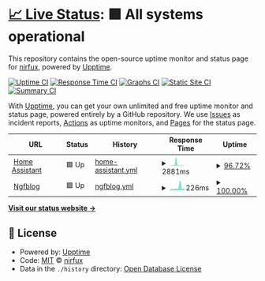 # [📈 Live Status](https://upptime.nirfux.github.io): <!--live status--> **🟩 All systems operational**

This repository contains the open-source uptime monitor and status page for [nirfux](https://upptime.nirfux.github.io), powered by [Upptime](https://github.com/upptime/upptime).

[![Uptime CI](https://github.com/nirfux/upptime/workflows/Uptime%20CI/badge.svg)](https://github.com/nirfux/upptime/actions?query=workflow%3A%22Uptime+CI%22)
[![Response Time CI](https://github.com/nirfux/upptime/workflows/Response%20Time%20CI/badge.svg)](https://github.com/nirfux/upptime/actions?query=workflow%3A%22Response+Time+CI%22)
[![Graphs CI](https://github.com/nirfux/upptime/workflows/Graphs%20CI/badge.svg)](https://github.com/nirfux/upptime/actions?query=workflow%3A%22Graphs+CI%22)
[![Static Site CI](https://github.com/nirfux/upptime/workflows/Static%20Site%20CI/badge.svg)](https://github.com/nirfux/upptime/actions?query=workflow%3A%22Static+Site+CI%22)
[![Summary CI](https://github.com/nirfux/upptime/workflows/Summary%20CI/badge.svg)](https://github.com/nirfux/upptime/actions?query=workflow%3A%22Summary+CI%22)

With [Upptime](https://upptime.js.org), you can get your own unlimited and free uptime monitor and status page, powered entirely by a GitHub repository. We use [Issues](https://github.com/nirfux/upptime/issues) as incident reports, [Actions](https://github.com/nirfux/upptime/actions) as uptime monitors, and [Pages](https://upptime.nirfux.github.io) for the status page.

<!--start: status pages-->
<!-- This summary is generated by Upptime (https://github.com/upptime/upptime) -->
<!-- Do not edit this manually, your changes will be overwritten -->
<!-- prettier-ignore -->
| URL | Status | History | Response Time | Uptime |
| --- | ------ | ------- | ------------- | ------ |
| <img alt="" src="https://icons.duckduckgo.com/ip3/ha.nirgf.com.ico" height="13"> [Home Assistant](https://ha.nirgf.com/) | 🟩 Up | [home-assistant.yml](https://github.com/ngfblog/upptime/commits/HEAD/history/home-assistant.yml) | <details><summary><img alt="Response time graph" src="./graphs/home-assistant/response-time-week.png" height="20"> 2881ms</summary><br><a href="https://upptime.nirfux.github.io/history/home-assistant"><img alt="Response time 2130" src="https://img.shields.io/endpoint?url=https%3A%2F%2Fraw.githubusercontent.com%2Fngfblog%2Fupptime%2FHEAD%2Fapi%2Fhome-assistant%2Fresponse-time.json"></a><br><a href="https://upptime.nirfux.github.io/history/home-assistant"><img alt="24-hour response time 832" src="https://img.shields.io/endpoint?url=https%3A%2F%2Fraw.githubusercontent.com%2Fngfblog%2Fupptime%2FHEAD%2Fapi%2Fhome-assistant%2Fresponse-time-day.json"></a><br><a href="https://upptime.nirfux.github.io/history/home-assistant"><img alt="7-day response time 2881" src="https://img.shields.io/endpoint?url=https%3A%2F%2Fraw.githubusercontent.com%2Fngfblog%2Fupptime%2FHEAD%2Fapi%2Fhome-assistant%2Fresponse-time-week.json"></a><br><a href="https://upptime.nirfux.github.io/history/home-assistant"><img alt="30-day response time 1165" src="https://img.shields.io/endpoint?url=https%3A%2F%2Fraw.githubusercontent.com%2Fngfblog%2Fupptime%2FHEAD%2Fapi%2Fhome-assistant%2Fresponse-time-month.json"></a><br><a href="https://upptime.nirfux.github.io/history/home-assistant"><img alt="1-year response time 2130" src="https://img.shields.io/endpoint?url=https%3A%2F%2Fraw.githubusercontent.com%2Fngfblog%2Fupptime%2FHEAD%2Fapi%2Fhome-assistant%2Fresponse-time-year.json"></a></details> | <details><summary><a href="https://upptime.nirfux.github.io/history/home-assistant">96.72%</a></summary><a href="https://upptime.nirfux.github.io/history/home-assistant"><img alt="All-time uptime 98.31%" src="https://img.shields.io/endpoint?url=https%3A%2F%2Fraw.githubusercontent.com%2Fngfblog%2Fupptime%2FHEAD%2Fapi%2Fhome-assistant%2Fuptime.json"></a><br><a href="https://upptime.nirfux.github.io/history/home-assistant"><img alt="24-hour uptime 100.00%" src="https://img.shields.io/endpoint?url=https%3A%2F%2Fraw.githubusercontent.com%2Fngfblog%2Fupptime%2FHEAD%2Fapi%2Fhome-assistant%2Fuptime-day.json"></a><br><a href="https://upptime.nirfux.github.io/history/home-assistant"><img alt="7-day uptime 96.72%" src="https://img.shields.io/endpoint?url=https%3A%2F%2Fraw.githubusercontent.com%2Fngfblog%2Fupptime%2FHEAD%2Fapi%2Fhome-assistant%2Fuptime-week.json"></a><br><a href="https://upptime.nirfux.github.io/history/home-assistant"><img alt="30-day uptime 98.74%" src="https://img.shields.io/endpoint?url=https%3A%2F%2Fraw.githubusercontent.com%2Fngfblog%2Fupptime%2FHEAD%2Fapi%2Fhome-assistant%2Fuptime-month.json"></a><br><a href="https://upptime.nirfux.github.io/history/home-assistant"><img alt="1-year uptime 98.31%" src="https://img.shields.io/endpoint?url=https%3A%2F%2Fraw.githubusercontent.com%2Fngfblog%2Fupptime%2FHEAD%2Fapi%2Fhome-assistant%2Fuptime-year.json"></a></details>
| <img alt="" src="https://icons.duckduckgo.com/ip3/ngfblog.com.ico" height="13"> [Ngfblog](https://ngfblog.com/) | 🟩 Up | [ngfblog.yml](https://github.com/ngfblog/upptime/commits/HEAD/history/ngfblog.yml) | <details><summary><img alt="Response time graph" src="./graphs/ngfblog/response-time-week.png" height="20"> 226ms</summary><br><a href="https://upptime.nirfux.github.io/history/ngfblog"><img alt="Response time 546" src="https://img.shields.io/endpoint?url=https%3A%2F%2Fraw.githubusercontent.com%2Fngfblog%2Fupptime%2FHEAD%2Fapi%2Fngfblog%2Fresponse-time.json"></a><br><a href="https://upptime.nirfux.github.io/history/ngfblog"><img alt="24-hour response time 198" src="https://img.shields.io/endpoint?url=https%3A%2F%2Fraw.githubusercontent.com%2Fngfblog%2Fupptime%2FHEAD%2Fapi%2Fngfblog%2Fresponse-time-day.json"></a><br><a href="https://upptime.nirfux.github.io/history/ngfblog"><img alt="7-day response time 226" src="https://img.shields.io/endpoint?url=https%3A%2F%2Fraw.githubusercontent.com%2Fngfblog%2Fupptime%2FHEAD%2Fapi%2Fngfblog%2Fresponse-time-week.json"></a><br><a href="https://upptime.nirfux.github.io/history/ngfblog"><img alt="30-day response time 463" src="https://img.shields.io/endpoint?url=https%3A%2F%2Fraw.githubusercontent.com%2Fngfblog%2Fupptime%2FHEAD%2Fapi%2Fngfblog%2Fresponse-time-month.json"></a><br><a href="https://upptime.nirfux.github.io/history/ngfblog"><img alt="1-year response time 546" src="https://img.shields.io/endpoint?url=https%3A%2F%2Fraw.githubusercontent.com%2Fngfblog%2Fupptime%2FHEAD%2Fapi%2Fngfblog%2Fresponse-time-year.json"></a></details> | <details><summary><a href="https://upptime.nirfux.github.io/history/ngfblog">100.00%</a></summary><a href="https://upptime.nirfux.github.io/history/ngfblog"><img alt="All-time uptime 99.98%" src="https://img.shields.io/endpoint?url=https%3A%2F%2Fraw.githubusercontent.com%2Fngfblog%2Fupptime%2FHEAD%2Fapi%2Fngfblog%2Fuptime.json"></a><br><a href="https://upptime.nirfux.github.io/history/ngfblog"><img alt="24-hour uptime 100.00%" src="https://img.shields.io/endpoint?url=https%3A%2F%2Fraw.githubusercontent.com%2Fngfblog%2Fupptime%2FHEAD%2Fapi%2Fngfblog%2Fuptime-day.json"></a><br><a href="https://upptime.nirfux.github.io/history/ngfblog"><img alt="7-day uptime 100.00%" src="https://img.shields.io/endpoint?url=https%3A%2F%2Fraw.githubusercontent.com%2Fngfblog%2Fupptime%2FHEAD%2Fapi%2Fngfblog%2Fuptime-week.json"></a><br><a href="https://upptime.nirfux.github.io/history/ngfblog"><img alt="30-day uptime 99.95%" src="https://img.shields.io/endpoint?url=https%3A%2F%2Fraw.githubusercontent.com%2Fngfblog%2Fupptime%2FHEAD%2Fapi%2Fngfblog%2Fuptime-month.json"></a><br><a href="https://upptime.nirfux.github.io/history/ngfblog"><img alt="1-year uptime 99.98%" src="https://img.shields.io/endpoint?url=https%3A%2F%2Fraw.githubusercontent.com%2Fngfblog%2Fupptime%2FHEAD%2Fapi%2Fngfblog%2Fuptime-year.json"></a></details>

<!--end: status pages-->

[**Visit our status website →**](https://upptime.nirfux.github.io)

## 📄 License

- Powered by: [Upptime](https://github.com/upptime/upptime)
- Code: [MIT](./LICENSE) © [nirfux](https://upptime.nirfux.github.io)
- Data in the `./history` directory: [Open Database License](https://opendatacommons.org/licenses/odbl/1-0/)
